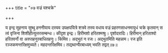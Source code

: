 +++
title = "०७ वज्रं यश्चक्रे"

+++

य इन्द्र सुहनाय सुष्थु हननीयाय दस्यव उपक्षपयित्रे शत्रवे तस्य वधाय वज्रं प्रहरणसाधनमायुधं चक्रे कृतवान् स त्वं वृजिना शिशीहीत्युत्तरसम्बन्धः। कीदृश इन्द्रः। हिरीमशो हरितश्मश्रुः। पृशोदरादिः। हिरीमान् हरिताश्वो हरितवर्नो वा अरुतहनुरबाधितहनुः। किमिव। अद्भुतं न रजः। अद्भुतमिति महन्नाम। रज इति रञ्जकमन्तरिक्षमुच्यते। महदन्तरिक्षमिव। तद्यथान्यैरबाध्यम् भवति तद्वत्॥७॥